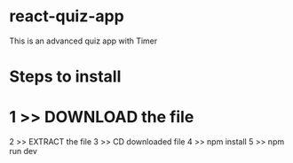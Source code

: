 # react-quiz-app
This is an advanced quiz app with Timer
# Steps to install
# 1 >> DOWNLOAD the file
2 >> EXTRACT the file
3 >> CD downloaded file
4 >> npm install
5 >> npm run dev
